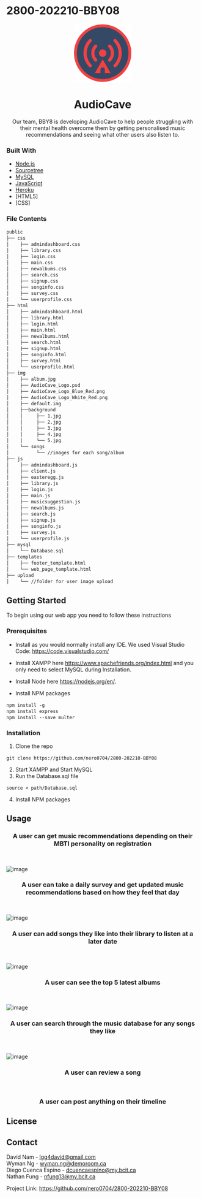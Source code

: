 # 2800-202210-BBY08

<div align="center">
    <a href="https://github.com/nero0704/2800-202210-BBY08">
        <img src="/public/img/AudioCave_Logo_Blue_Red.png" alt="Logo" width="150" height="150">
    </a>
  <h1>AudioCave</h1>
  <p> Our team, BBY8 is developing AudioCave to help people struggling with their mental health overcome them by getting personalised music recommendations and seeing what other users also listen to. </p>
</div>

### Built With

* [Node.js](https://nodejs.org/en/)
* [Sourcetree](https://www.sourcetreeapp.com/)
* [MySQL](https://www.mysql.com/)
* [JavaScript](https://www.javascript.com/)
* [Heroku](https://www.heroku.com/)
* [HTML5]
* [CSS]

### File Contents

```
public
├── css
│    ├── admindashboard.css
│    ├── library.css
│    ├── login.css
│    ├── main.css
│    ├── newalbums.css
│    ├── search.css
│    ├── signup.css
│    ├── songinfo.css
│    ├── survey.css
│    └── userprofile.css
├── html
│    ├── admindashboard.html
│    ├── library.html
│    ├── login.html
│    ├── main.html
│    ├── newalbums.html
│    ├── search.html
│    ├── signup.html
│    ├── songinfo.html
│    ├── survey.html
│    └── userprofile.html
├── img
│    ├── album.jpg
│    ├── AudioCave_Logo.psd
│    ├── AudioCave_Logo_Blue_Red.png
│    ├── AudioCave_Logo_White_Red.png
│    ├── default.img
│    ├──background
│    │     ├── 1.jpg
│    │     ├── 2.jpg
│    │     ├── 3.jpg
│    │     ├── 4.jpg
│    │     └── 5.jpg
│    └── songs
│          └── //images for each song/album
├── js
│    ├── admindashboard.js
│    ├── client.js
│    ├── easteregg.js
│    ├── library.js
│    ├── login.js
│    ├── main.js
│    ├── musicsuggestion.js
│    ├── newalbums.js
│    ├── search.js
│    ├── signup.js
│    ├── songinfo.js
│    ├── survey.js
│    └── userprofile.js
├── mysql
│    └── Database.sql
├── templates
│    ├── footer_template.html
│    └── web_page_template.html
├── upload
│    └── //folder for user image upload
```

## Getting Started
To begin using our web app you need to follow these instructions

### Prerequisites

* Install as you would normally install any IDE. We used Visual Studio Code: https://code.visualstudio.com/

* Install XAMPP here https://www.apachefriends.org/index.html and you only need to select MySQL during Installation.

* Install Node here https://nodejs.org/en/.

* Install NPM packages
```
npm install -g
npm install express
npm install --save multer
```

### Installation

1. Clone the repo
```
git clone https://github.com/nero0704/2800-202210-BBY08
```
2. Start XAMPP and Start MySQL
3. Run the Database.sql file 
```
source < path/Database.sql
```
4. Install NPM packages

## Usage

<h3 align="center"> A user can get music recommendations depending on their MBTI personality on registration </h3>
<br>

![image](https://user-images.githubusercontent.com/90578589/170559514-2bc49f61-1749-4c78-b7a8-6f4f2cb005fd.png)

<h3 align="center"> A user can take a daily survey and get updated music recommendations based on how they feel that day </h3>
<br>

![image](https://user-images.githubusercontent.com/90578589/170559741-09f7f301-d8a2-4a4b-bcea-2116ef9fa608.png)

<h3 align="center"> A user can add songs they like into their library to listen at a later date </h3>
<br>

![image](https://user-images.githubusercontent.com/90578589/170559817-61911e43-de69-4b20-90b3-8e734c251de9.png)

<h3 align="center"> A user can see the top 5 latest albums </h3>
<br>

![image](https://user-images.githubusercontent.com/90578589/170559859-159c15e9-da5a-4b60-8266-bb5eb29ef971.png)

<h3 align="center"> A user can search through the music database for any songs they like </h3>
<br>

![image](https://user-images.githubusercontent.com/90578589/170560090-01941c40-c2db-432c-9fcf-3a12b82ae92d.png)

<h3 align="center"> A user can review a song </h3>
<br>

<h3 align="center"> A user can post anything on their timeline </h3>

## License

## Contact

David Nam - lgg4david@gmail.com <br>
Wyman Ng - wyman.ng@demoroom.ca <br>
Diego Cuenca Espino - dcuencaespino@my.bcit.ca <br>
Nathan Fung - nfung13@my.bcit.ca <br>

Project Link: https://github.com/nero0704/2800-202210-BBY08
